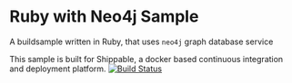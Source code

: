 Ruby with Neo4j Sample
=================
A buildsample written in Ruby, that uses `neo4j` graph database service

This sample is built for Shippable, a docker based continuous integration and deployment platform.
[![Build Status](https://apibeta.shippable.com/projects/54d9b38291426fd6a78cd6c7/badge?branchName=master)](https://appbeta.shippable.com/projects/54d9b38291426fd6a78cd6c7/builds/latest)

